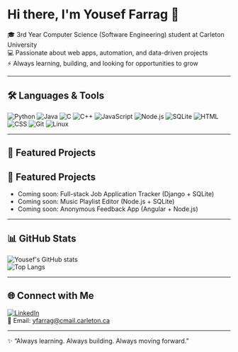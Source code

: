 # Hi there, I'm Yousef Farrag 👋  

🎓 3rd Year Computer Science (Software Engineering) student at Carleton University  
💻 Passionate about web apps, automation, and data-driven projects  
⚡ Always learning, building, and looking for opportunities to grow  

---

## 🛠️ Languages & Tools  
![Python](https://img.shields.io/badge/-Python-3776AB?logo=python&logoColor=white&style=flat)
![Java](https://img.shields.io/badge/-Java-007396?logo=java&logoColor=white&style=flat)
![C](https://img.shields.io/badge/-C-00599C?logo=c&logoColor=white&style=flat)
![C++](https://img.shields.io/badge/-C++-00599C?logo=cplusplus&logoColor=white&style=flat)
![JavaScript](https://img.shields.io/badge/-JavaScript-F7DF1E?logo=javascript&logoColor=black&style=flat)
![Node.js](https://img.shields.io/badge/-Node.js-339933?logo=node.js&logoColor=white&style=flat)
![SQLite](https://img.shields.io/badge/-SQLite-003B57?logo=sqlite&logoColor=white&style=flat)
![HTML](https://img.shields.io/badge/-HTML-E34F26?logo=html5&logoColor=white&style=flat)
![CSS](https://img.shields.io/badge/-CSS-1572B6?logo=css3&logoColor=white&style=flat)
![Git](https://img.shields.io/badge/-Git-F05032?logo=git&logoColor=white&style=flat)
![Linux](https://img.shields.io/badge/-Linux-FCC624?logo=linux&logoColor=black&style=flat)

---

## 📌 Featured Projects  
## 📌 Featured Projects  
- Coming soon: Full-stack Job Application Tracker (Django + SQLite)  
- Coming soon: Music Playlist Editor (Node.js + SQLite)  
- Coming soon: Anonymous Feedback App (Angular + Node.js)  

---

## 📊 GitHub Stats  
![Yousef's GitHub stats](https://github-readme-stats.vercel.app/api?username=Yfarrag&show_icons=true&theme=tokyonight)  
![Top Langs](https://github-readme-stats.vercel.app/api/top-langs/?username=Yfarrag&layout=compact&theme=tokyonight)

---

## 🌐 Connect with Me  
[![LinkedIn](https://img.shields.io/badge/-LinkedIn-0077B5?logo=linkedin&logoColor=white&style=flat)](https://www.linkedin.com/in/yfarrag/)  
📧 Email: yfarrag@cmail.carleton.ca  

---
✨ “Always learning. Always building. Always moving forward.”  
